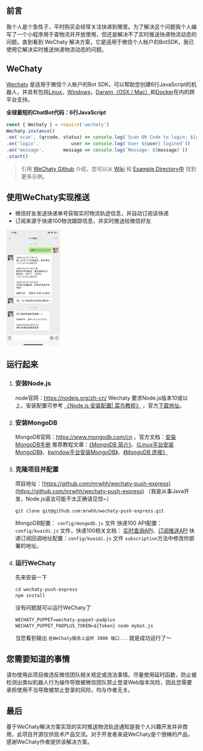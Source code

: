 ## 前言
  我个人是个急性子，平时购买会经常关注快递到哪里。为了解决这个问题我个人编写了一个小程序用于查物流并开放使用，但还是解决不了实时推送快递物流动态的问题。直到看到 WeChaty 解决方案，它是适用于微信个人帐户的BotSDK，我已使用它解决实时推送快递物流动态的问题。

## WeChaty
  [Wechaty](https://wechaty.github.io/) 是适用于微信个人帐户的Bot SDK，可以帮助您创建6行JavaScript的机器人，并具有包括[Linux](https://travis-ci.com/wechaty/wechaty)，[Windows](https://ci.appveyor.com/project/wechaty/wechaty)，[Darwin（OSX / Mac）](https://travis-ci.com/Wechaty/wechaty)和[Docker](https://app.shippable.com/github/Wechaty/wechaty)在内的跨平台支持。

  **全球最短的ChatBot代码：6行JavaScript**

  ```javascript
  const { Wechaty } = require('wechaty')
  Wechaty.instance()
  .on('scan', (qrcode, status) => console.log(`Scan QR Code to login: ${status}\nhttps://api.qrserver.com/v1/create-qr-code/?data=${encodeURIComponent(qrcode)}`))
  .on('login',            user => console.log(`User ${user} logined`))
  .on('message',       message => console.log(`Message: ${message}`))
  .start()
  ```

  > 引用 [WeChaty Github](https://wechaty.github.io/) 介绍，您可以从 [Wiki](https://github.com/Wechaty/wechaty/wiki/Examples) 和 [Example Directory中](https://github.com/Wechaty/wechaty/blob/master/examples/) 找到更多示例。

## 使用WeChaty实现推送
  - 微信好友发送快递单号获取实时物流轨迹信息，并自动订阅该快递
  - 订阅来源于快递100物流跟踪信息，并实时推送给微信好友

  <img src="docs/images/IMG_805A2D9191C4-1.jpeg" alt="功能实现截图" style="zoom: 30%;" />

## 运行起来
1. ### 安装Node.js
   node官网：https://nodejs.org/zh-cn/
   Wechaty 要求Node.js版本10或以上，安装配置可参考 [《Node.js 安装配置| 菜鸟教程》](https://www.runoob.com/nodejs/nodejs-install-setup.html) ，官方[下载地址](https://nodejs.org/zh-cn/download/)。

2. ### 安装MongoDB
   MongoDB官网：https://www.mongodb.com/cn ，官方文档：[安装MongoDB手册](https://docs.mongodb.com/manual/installation/)
   推荐教程文章：[《MongoDB 简介》](https://www.runoob.com/mongodb/mongodb-intro.html)、[《Linux平台安装MongoDB》](https://www.runoob.com/mongodb/mongodb-linux-install.html)、[《window平台安装MongoDB》](https://www.runoob.com/mongodb/mongodb-window-install.html)、[《MongoDB 连接》](https://www.runoob.com/mongodb/mongodb-connections.html)

3. ### 克隆项目并配置
   项目地址：[https://github.com/mrwhh/wechaty-push-express](https://github.com/mrwhh/wechaty-push-express)  （我是从事Java开发，Node.js语法可能不太正确请见惊~）
   ```
   git clone git@github.com:mrwhh/wechaty-push-express.git
   ```
   MongoDB配置： `config/mongodb.js` 文件
   快递100 API配置：`config/kuaidi.js` 文件，快递100相关文档： [实时查询API](https://www.kuaidi100.com/openapi/api_post.shtml)、[订阅推送API](https://www.kuaidi100.com/openapi/api_subscribe.shtml)
   快递订阅回调地址配置：`config/kuaidi.js` 文件 `subscription`方法中修改你部署的地址。

4. ### 运行WeChaty
   先来安装一下
   ```
   cd wechaty-push-express
   npm install
   ```
   没有问题就可以运行WeChaty了
   ```
   WECHATY_PUPPET=wechaty-puppet-padplus WECHATY_PUPPET_PADPLUS_TOKEN=${Token} node mybot.js
   ```
   当您看到输出 `在WeChaty服务上监听 3000 端口...` 就是成功运行了～

## 您需要知道的事情
请勿使用此项目做违反微信团队相关规定或违法事情。尽量使用延时函数，防止被检测出类似机器人行为操作导致被微信团队禁止登录Web版本风险，因此您需要承担使用不当导致被禁止登录的风险，均与作者无关。

## 最后
基于WeChaty解决方案实现的实时推送物流轨迹通知是我个人兴趣开发并非商用，此项目开源仅供技术产品交流。对于开发者来说WeChaty是个很棒的产品，感谢WeChaty作者提供该解决方案。


